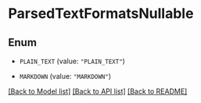 # ParsedTextFormatsNullable

## Enum


* `PLAIN_TEXT` (value: `"PLAIN_TEXT"`)

* `MARKDOWN` (value: `"MARKDOWN"`)


[[Back to Model list]](../README.md#documentation-for-models) [[Back to API list]](../README.md#documentation-for-api-endpoints) [[Back to README]](../README.md)


